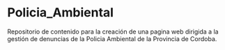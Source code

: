 # Policia_Ambiental
Repositorio de contenido para la creación de una pagina web dirigida a la gestión de denuncias de la Policia Ambiental de la Provincia de Cordoba.
